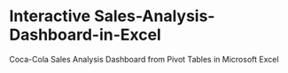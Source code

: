 # Interactive Sales-Analysis-Dashboard-in-Excel
Coca-Cola Sales Analysis Dashboard from Pivot Tables in Microsoft Excel
